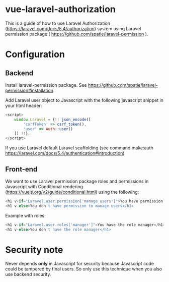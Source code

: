 # vue-laravel-authorization

This is a guide of how to use Laravel Authorization (https://laravel.com/docs/5.4/authorization) system using Laravel permission package ( https://github.com/spatie/laravel-permission ).

# Configuration 

## Backend

Install laravel-permission package. See https://github.com/spatie/laravel-permission#installation.

Add Laravel user object to Javascript with the following javascript snippet in your html header:

```javascript
<script>
    window.Laravel = {!! json_encode([
        'csrfToken' => csrf_token(),
        'user' => Auth::user()
    ]) !!};
</script>
```

If you use Laravel default Laravel scaffolding (see command make:auth https://laravel.com/docs/5.4/authentication#introduction) 

## Front-end

We want to use Laravel permission package roles and permissions in Javascript with Conditional rendering (https://vuejs.org/v2/guide/conditional.html) using the following:

```javascript
<h1 v-if="Laravel.user.permission['manage users']">You have permission to manage users</h1>
<h1 v-else>You don't have permission to manage users</h1>

```

Example with roles:

```javascript
<h1 v-if="Laravel.user.roles['manager']">You have the role manager</h1>
<h1 v-else>You don't have the role manager</h1>
```

# Security note

Never depends **only** in Javascript for security because Javascript code could be tampered by final users. So only use this technique when you also use backend security.
